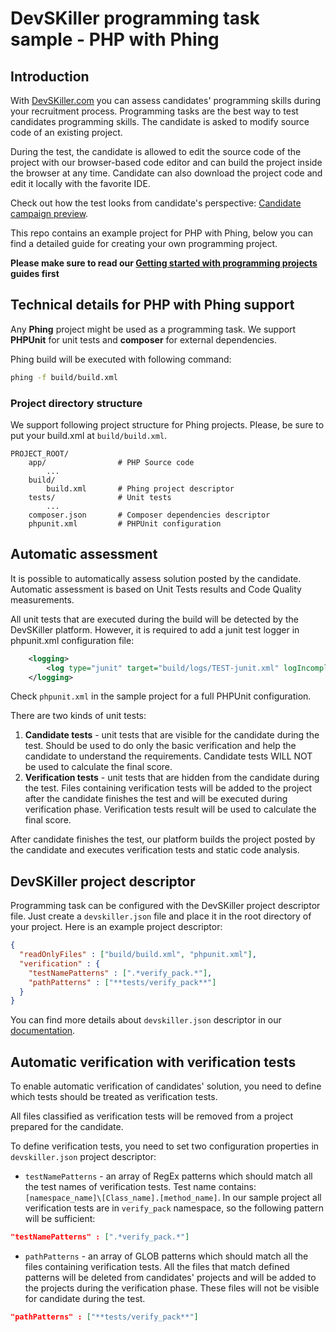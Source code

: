# DevSKiller programming task sample - PHP with Phing

## Introduction

With [DevSKiller.com](https://devskiller.com) you can assess candidates' programming skills during your recruitment process. Programming tasks are the best way to test candidates programming skills. The candidate is asked to modify source code of an existing project.

During the test, the candidate is allowed to edit the source code of the project with our browser-based code editor and can build the project inside the browser at any time. Candidate can also download the project code and edit it locally with the favorite IDE.

Check out how the test looks from candidate's perspective: [Candidate campaign preview](https://www.youtube.com/watch?v=rB4fViXPh5E).


This repo contains an example project for PHP with Phing, below you can find a detailed guide for creating your own programming project. 

**Please make sure to read our [Getting started with programming projects](https://docs.devskiller.com/programming_tasks/index.html) guides first**

## Technical details for PHP with Phing support

Any **Phing** project might be used as a programming task. We support **PHPUnit** for unit tests and **composer** for external dependencies.

Phing build will be executed with following command:

```sh
phing -f build/build.xml
```

### Project directory structure

We support following project structure for Phing projects. Please, be sure to put your build.xml at `build/build.xml`.

```
PROJECT_ROOT/
    app/                # PHP Source code
        ...
    build/
        build.xml       # Phing project descriptor
    tests/              # Unit tests
        ...
    composer.json       # Composer dependencies descriptor
    phpunit.xml         # PHPUnit configuration
```

## Automatic assessment

It is possible to automatically assess solution posted by the candidate. Automatic assessment is based on Unit Tests results and Code Quality measurements. 

All unit tests that are executed during the build will be detected by the DevSKiller platform. However, it is required to add a junit test logger in phpunit.xml configuration file:

```xml
    <logging>
        <log type="junit" target="build/logs/TEST-junit.xml" logIncompleteSkipped="false" title="Test Results"/>
    </logging>
```

Check `phpunit.xml` in the sample project for a full PHPUnit configuration.

There are two kinds of unit tests:

1. **Candidate tests** - unit tests that are visible for the candidate during the test. Should be used to do only the basic verification and help the candidate to understand the requirements. Candidate tests WILL NOT be used to calculate the final score.
2. **Verification tests** - unit tests that are hidden from the candidate during the test. Files containing verification tests will be added to the project after the candidate finishes the test and will be executed during verification phase. Verification tests result will be used to calculate the final score.

After candidate finishes the test, our platform builds the project posted by the candidate and executes verification tests and static code analysis.

## DevSKiller project descriptor

Programming task can be configured with the DevSKiller project descriptor file. Just create a `devskiller.json` file and place it in the root directory of your project. Here is an example project descriptor:

```json
{
  "readOnlyFiles" : ["build/build.xml", "phpunit.xml"],
  "verification" : {
    "testNamePatterns" : [".*verify_pack.*"],
    "pathPatterns" : ["**tests/verify_pack**"]
  }
}

```

You can find more details about `devskiller.json` descriptor in our [documentation](https://docs.devskiller.com/programming_tasks/project_descriptor.html).

## Automatic verification with verification tests

To enable automatic verification of candidates' solution, you need to define which tests should be treated as verification tests.

All files classified as verification tests will be removed from a project prepared for the candidate.

To define verification tests, you need to set two configuration properties in `devskiller.json` project descriptor:

- `testNamePatterns` - an array of RegEx patterns which should match all the test names of verification tests. 
Test name contains: `[namespace_name]\[Class_name].[method_name]`. In our sample project all verification tests are in `verify_pack` namespace, so the following pattern will be sufficient:

```json
"testNamePatterns" : [".*verify_pack.*"]
```

- `pathPatterns` - an array of GLOB patterns which should match all the files containing verification tests. All the files that match defined patterns will be deleted from candidates' projects and will be added to the projects during the verification phase. These files will not be visible for candidate during the test.

```json
"pathPatterns" : ["**tests/verify_pack**"]
```

